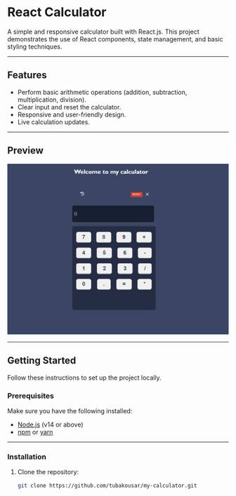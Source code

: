 # React Calculator

A simple and responsive calculator built with React.js. This project demonstrates the use of React components, state management, and basic styling techniques.

---

## Features

- Perform basic arithmetic operations (addition, subtraction, multiplication, division).
- Clear input and reset the calculator.
- Responsive and user-friendly design.
- Live calculation updates.

---

## Preview

![Calculator Preview](./image.png)



---

## Getting Started

Follow these instructions to set up the project locally.

### Prerequisites

Make sure you have the following installed:

- [Node.js](https://nodejs.org/) (v14 or above)
- [npm](https://www.npmjs.com/) or [yarn](https://yarnpkg.com/)

---

### Installation

1. Clone the repository:
   ```bash
   git clone https://github.com/tubakousar/my-calculator.git

